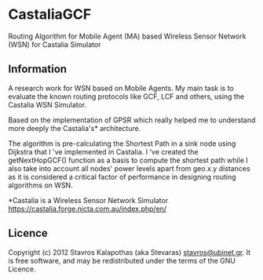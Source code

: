 # CastaliaGCF

Routing Algorithm for Mobile Agent (MA) based Wireless Sensor Network (WSN) for Castalia Simulator

## Information

A research work for WSN based on Mobile Agents. My main task is to evaluate the known routing protocols like GCF, LCF and others, using the Castalia WSN Simulator.

Based on the implementation of GPSR which really helped me to understand more deeply the Castalia's* architecture.

The algorithm is pre-calculating the Shortest Path in a sink node using Dijkstra that I 've implemented in Castalia. I 've created the getNextHopGCF() function as a basis to compute the shortest path while I also take into account all nodes' power levels apart from geo.x.y distances as it is considered a critical factor of performance in designing routing algorithms on WSN.

*Castalia is a Wireless Sensor Network Simulator <https://castalia.forge.nicta.com.au/index.php/en/>

## Licence

Copyright (c) 2012 Stavros Kalapothas (aka Stevaras) <stavros@ubinet.gr>.
It is free software, and may be redistributed under the terms of the GNU Licence.
